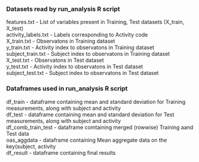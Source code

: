 ### Datasets read by run_analysis R script  

features.txt - List of variables present in Training, Test datasets (X_train, X_test)   
activity_labels.txt - Labels corresponding to Activity code  
X_train.txt - Observatons in Training dataset  
y_train.txt - Activity index to observatons in Training dataset  
subject_train.txt - Subject index to observatons in Training dataset  
X_test.txt - Observatons in Test dataset  
y_test.txt - Activity index to observatons in Test dataset  
subject_test.txt - Subject index to observatons in Test dataset  


### Dataframes used in run_analysis R script  

df_train - dataframe containing mean and standard deviation for Training measurements, along with subject and activity  
df_test - dataframe containing mean and standard deviation for Test measurements, along with subject and activity  
df_comb_train_test - dataframe comtaining merged (rowwise) Training aand Test data  
oas_aggdata - dataframe containing Mean aggregate data on the key(subject, activity  
df_result - dataframe containing final results  



	
